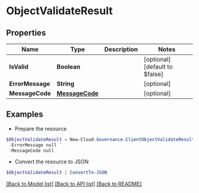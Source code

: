 # ObjectValidateResult
## Properties

Name | Type | Description | Notes
------------ | ------------- | ------------- | -------------
**IsValid** | **Boolean** |  | [optional] [default to $false]
**ErrorMessage** | **String** |  | [optional] 
**MessageCode** | [**MessageCode**](MessageCode.md) |  | [optional] 

## Examples

- Prepare the resource
```powershell
$ObjectValidateResult = New-Cloud.Governance.ClientObjectValidateResult  -IsValid null `
 -ErrorMessage null `
 -MessageCode null
```

- Convert the resource to JSON
```powershell
$ObjectValidateResult | ConvertTo-JSON
```

[[Back to Model list]](../README.md#documentation-for-models) [[Back to API list]](../README.md#documentation-for-api-endpoints) [[Back to README]](../README.md)

